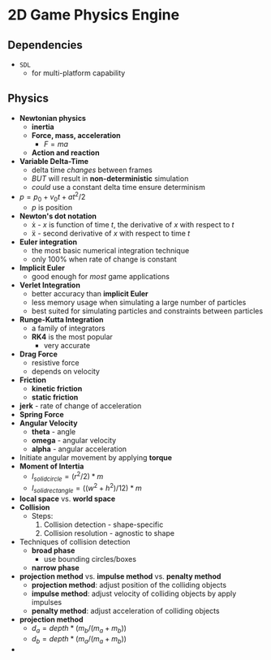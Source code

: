 # 2D Game Physics Engine

## Dependencies

- `SDL`
  - for multi-platform capability

## Physics

- **Newtonian physics**
  - **inertia**
  - **Force, mass, acceleration**
    - $F = ma$
  - **Action and reaction**
- **Variable Delta-Time**
  - delta time _changes_ between frames
  - _BUT_ will result in **non-deterministic** simulation
  - _could_ use a constant delta time ensure determinism
- $p = p_0 + v_0t + at^2/2$
  - $p$ is position
- **Newton's dot notation**
  - ẋ - $x$ is function of time $t$, the derivative of $x$ with respect to $t$
  - ẍ - second derivative of $x$ with respect to time $t$
- **Euler integration**
  - the most basic numerical integration technique
  - only 100% when rate of change is constant
- **Implicit Euler**
  - good enough for _most_ game applications
- **Verlet Integration**
  - better accuracy than **implicit Euler**
  - less memory usage when simulating a large number of particles
  - best suited for simulating particles and constraints between particles
- **Runge-Kutta Integration**
  - a family of integrators
  - **RK4** is the most popular
    - very accurate
- **Drag Force**
  - resistive force
  - depends on velocity
- **Friction**
  - **kinetic friction**
  - **static friction**
- **jerk** - rate of change of acceleration
- **Spring Force**
- **Angular Velocity**
  - **theta** - angle
  - **omega** - angular velocity
  - **alpha** - angular acceleration
- Initiate angular movement by applying **torque**
- **Moment of Intertia**
  - $I_{solidcircle} = (r^2 / 2) * m$
  - $I_{solidrectangle} = ((w^2 + h^2) / 12) * m$
- **local space** vs. **world space**
- **Collision**
  - Steps:
    1. Collision detection - shape-specific
    2. Collision resolution - agnostic to shape
- Techniques of collision detection
  - **broad phase**
    - use bounding circles/boxes
  - **narrow phase**
- **projection method** vs. **impulse method** vs. **penalty method**
  - **projection method**: adjust position of the colliding objects
  - **impulse method**: adjust velocity of colliding objects by apply impulses
  - **penalty method**: adjust acceleration of colliding objects
- **projection method**
  - $d_{a} = depth * (m_b / (m_a + m_b))$
  - $d_{b} = depth * (m_a / (m_a + m_b))$
-
